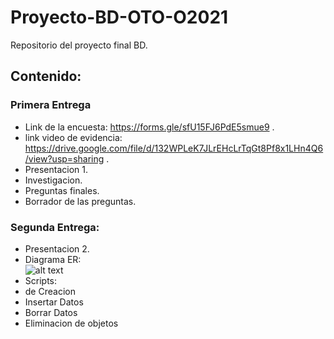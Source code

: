 # Proyecto-BD-OTO-O2021
Repositorio del proyecto final BD.

## Contenido:
### Primera Entrega
- Link de la encuesta: https://forms.gle/sfU15FJ6PdE5smue9 .
- link video de evidencia: https://drive.google.com/file/d/132WPLeK7JLrEHcLrTqGt8Pf8x1LHn4Q6/view?usp=sharing .
- Presentacion 1.
- Investigacion.
- Preguntas finales.
- Borrador de las preguntas.
### Segunda Entrega:
- Presentacion 2.
- Diagrama ER:      
![alt text](https://github.com/iancarbajal/Proyecto-BD-OTO-O2021/blob/main/Diagrama%20ER.PNG?raw=true) 
- Scripts:
-  de Creacion
-  Insertar Datos
-  Borrar Datos 
-  Eliminacion de objetos


